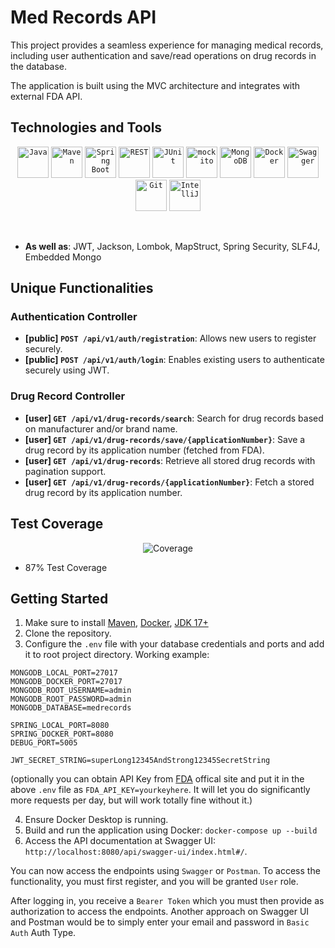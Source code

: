 # Med Records API

This project provides a seamless experience for managing medical records, including user authentication and save/read operations on drug records in the database.

The application is built using the MVC architecture and integrates with external FDA API.
## Technologies and Tools

<p align="center">
	<code><img width="50" src="https://user-images.githubusercontent.com/25181517/117201156-9a724800-adec-11eb-9a9d-3cd0f67da4bc.png" alt="Java" title="Java"/></code>
	<code><img width="50" src="https://user-images.githubusercontent.com/25181517/117207242-07d5a700-adf4-11eb-975e-be04e62b984b.png" alt="Maven" title="Maven"/></code>
	<code><img width="50" src="https://user-images.githubusercontent.com/25181517/183891303-41f257f8-6b3d-487c-aa56-c497b880d0fb.png" alt="Spring Boot" title="Spring Boot"/></code>
	<code><img width="50" src="https://user-images.githubusercontent.com/25181517/192107858-fe19f043-c502-4009-8c47-476fc89718ad.png" alt="REST" title="REST"/></code>
	<code><img width="50" src="https://user-images.githubusercontent.com/25181517/117533873-484d4480-afef-11eb-9fad-67c8605e3592.png" alt="JUnit" title="JUnit"/></code>
	<code><img width="50" src="https://user-images.githubusercontent.com/25181517/183892181-ad32b69e-3603-418c-b8e7-99e976c2a784.png" alt="mockito" title="mockito"/></code>
	<code><img width="50" src="https://user-images.githubusercontent.com/25181517/182884177-d48a8579-2cd0-447a-b9a6-ffc7cb02560e.png" alt="MongoDB" title="MongoDB"/></code>
	<code><img width="50" src="https://user-images.githubusercontent.com/25181517/117207330-263ba280-adf4-11eb-9b97-0ac5b40bc3be.png" alt="Docker" title="Docker"/></code>
	<code><img width="50" src="https://user-images.githubusercontent.com/25181517/186711335-a3729606-5a78-4496-9a36-06efcc74f800.png" alt="Swagger" title="Swagger"/></code>
	<code><img width="50" src="https://user-images.githubusercontent.com/25181517/192108372-f71d70ac-7ae6-4c0d-8395-51d8870c2ef0.png" alt="Git" title="Git"/></code>
	<code><img width="50" src="https://user-images.githubusercontent.com/25181517/192108890-200809d1-439c-4e23-90d3-b090cf9a4eea.png" alt="IntelliJ" title="IntelliJ"/></code>
</p>
<br />

- **As well as**: JWT, Jackson, Lombok, MapStruct, Spring Security, SLF4J, Embedded Mongo

## Unique Functionalities

### Authentication Controller

- **[public] ```POST /api/v1/auth/registration```**: Allows new users to register securely.
- **[public] ```POST /api/v1/auth/login```**: Enables existing users to authenticate securely using JWT.

### Drug Record Controller

- **[user] `GET /api/v1/drug-records/search`**: Search for drug records based on manufacturer and/or brand name.
- **[user] `GET /api/v1/drug-records/save/{applicationNumber}`**: Save a drug record by its application number (fetched from FDA).
- **[user] `GET /api/v1/drug-records`**: Retrieve all stored drug records with pagination support.
- **[user] `GET /api/v1/drug-records/{applicationNumber}`**: Fetch a stored drug record by its application number.



## Test Coverage
<p align="center">
<img src="https://i.imgur.com/vI1X9sF.png" alt="Coverage"/>
  
- 87% Test Coverage
</p>

## Getting Started

1. Make sure to install [Maven](https://maven.apache.org/download.cgi), [Docker](https://www.docker.com/products/docker-desktop/), [JDK 17+](https://www.oracle.com/pl/java/technologies/downloads/)
2. Clone the repository.
3. Configure the `.env` file with your database credentials and ports and add it to root project directory. Working example:
```
MONGODB_LOCAL_PORT=27017
MONGODB_DOCKER_PORT=27017
MONGODB_ROOT_USERNAME=admin
MONGODB_ROOT_PASSWORD=admin
MONGODB_DATABASE=medrecords

SPRING_LOCAL_PORT=8080
SPRING_DOCKER_PORT=8080
DEBUG_PORT=5005

JWT_SECRET_STRING=superLong12345AndStrong12345SecretString
```
(optionally you can obtain API Key from [FDA](https://open.fda.gov/apis/authentication/) offical site and put it in the above `.env` file as `FDA_API_KEY=yourkeyhere`. It will let you do significantly more requests per day, but will work totally fine without it.)

4. Ensure Docker Desktop is running.
5. Build and run the application using Docker: `docker-compose up --build`
6. Access the API documentation at Swagger UI: `http://localhost:8080/api/swagger-ui/index.html#/`.

You can now access the endpoints using `Swagger` or `Postman`. To access the functionality, you must first register, and you will be granted `User` role.

After logging in, you receive a `Bearer Token` which you must then provide as authorization to access the endpoints. Another approach on Swagger UI and Postman would be to simply enter your email and password in `Basic Auth` Auth Type.
